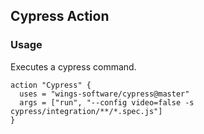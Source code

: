 ## Cypress Action

### Usage

Executes a cypress command.

```shell
action "Cypress" {
  uses = "wings-software/cypress@master"
  args = ["run", "--config video=false -s cypress/integration/**/*.spec.js"]
}
```
